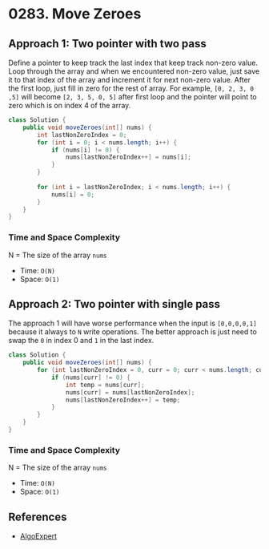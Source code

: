 # 0283. Move Zeroes

## Approach 1: Two pointer with two pass
Define a pointer to keep track the last index that keep track non-zero value. Loop through the array and when we encountered non-zero value, just save it to that index of the array and increment it for next non-zero value. After the first loop, just fill in zero for the rest of array. For example, `[0, 2, 3, 0 ,5]` will become `[2, 3, 5, 0, 5]` after first loop and the pointer will point to zero which is on index 4 of the array.

```Java
class Solution {
    public void moveZeroes(int[] nums) {
        int lastNonZeroIndex = 0;
        for (int i = 0; i < nums.length; i++) {
            if (nums[i] != 0) {
                nums[lastNonZeroIndex++] = nums[i];
            }
        }
        
        for (int i = lastNonZeroIndex; i < nums.length; i++) {
            nums[i] = 0;
        }
    }
}
```

### Time and Space Complexity

N = The size of the array `nums`
- Time: `O(N)`
- Space: `O(1)`

## Approach 2: Two pointer with single pass
The approach 1 will have worse performance when the input is `[0,0,0,0,1]` because it always to `N` write operations. The better approach is just need to swap the `0` in index 0 and `1` in the last index.

```Java
class Solution {
    public void moveZeroes(int[] nums) {
        for (int lastNonZeroIndex = 0, curr = 0; curr < nums.length; curr++) {
            if (nums[curr] != 0) {
                int temp = nums[curr];
                nums[curr] = nums[lastNonZeroIndex];
                nums[lastNonZeroIndex++] = temp;
            }
        }
    }
}
```

### Time and Space Complexity

N = The size of the array `nums`
- Time: `O(N)`
- Space: `O(1)`

## References
- [AlgoExpert](https://www.algoexpert.io/questions/Move%20Element%20To%20End)